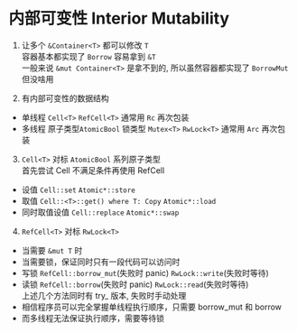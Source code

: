 # 内部可变性 Interior Mutability

1. 让多个 `&Container<T>` 都可以修改 `T`  
  容器基本都实现了 `Borrow` 容易拿到 `&T`  
  一般来说 `&mut Container<T>` 是拿不到的, 所以虽然容器都实现了 `BorrowMut` 但没啥用  

2. 有内部可变性的数据结构
  - 单线程 `Cell<T>` `RefCell<T>` 通常用 `Rc` 再次包装
  - 多线程 原子类型`AtomicBool` 锁类型 `Mutex<T>` `RwLock<T>` 通常用 `Arc` 再次包装

3. `Cell<T>` 对标 `AtomicBool` 系列原子类型  
  首先尝试 Cell 不满足条件再使用 RefCell
  - 设值 `Cell::set` `Atomic*::store`
  - 取值 `Cell::<T>::get() where T: Copy` `Atomic*::load`
  - 同时取值设值 `Cell::replace` `Atomic*::swap`

4. `RefCell<T>` 对标 `RwLock<T>`
  - 当需要 `&mut T` 时
  - 当需要锁，保证同时只有一段代码可以访问时
  - 写锁 `RefCell::borrow_mut`(失败时 panic) `RwLock::write`(失败时等待)
  - 读锁 `RefCell::borrow`(失败时 panic) `RwLock::read`(失败时等待)  
    上述几个方法同时有 try_ 版本, 失败时手动处理
  - 相信程序员可以完全掌握单线程执行顺序，只需要 borrow_mut 和 borrow
  - 而多线程无法保证执行顺序，需要等待锁
  
